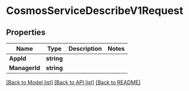 # CosmosServiceDescribeV1Request

## Properties
Name | Type | Description | Notes
------------ | ------------- | ------------- | -------------
**AppId** | **string** |  | 
**ManagerId** | **string** |  | 

[[Back to Model list]](../README.md#documentation-for-models) [[Back to API list]](../README.md#documentation-for-api-endpoints) [[Back to README]](../README.md)


